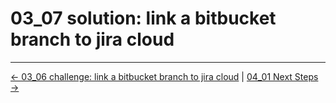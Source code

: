 # 03_07 solution: link a bitbucket branch to jira cloud
<!-- FooterStart -->
---
[← 03_06 challenge: link a bitbucket branch to jira cloud](../03_06_challenge_trigger_jira_automation_from_bitbucket/README.md) | [04_01 Next Steps →](../../ch4_conclusion/04_01_next_steps/README.md)
<!-- FooterEnd -->
